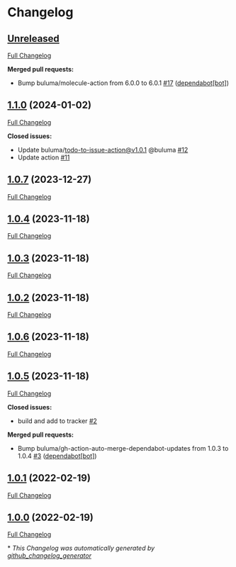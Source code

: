 # Changelog

## [Unreleased](https://github.com/buluma/ansible-role-libvirt/tree/HEAD)

[Full Changelog](https://github.com/buluma/ansible-role-libvirt/compare/1.1.0...HEAD)

**Merged pull requests:**

- Bump buluma/molecule-action from 6.0.0 to 6.0.1 [\#17](https://github.com/buluma/ansible-role-libvirt/pull/17) ([dependabot[bot]](https://github.com/apps/dependabot))

## [1.1.0](https://github.com/buluma/ansible-role-libvirt/tree/1.1.0) (2024-01-02)

[Full Changelog](https://github.com/buluma/ansible-role-libvirt/compare/1.0.7...1.1.0)

**Closed issues:**

- Update buluma/todo-to-issue-action@v1.0.1 @buluma [\#12](https://github.com/buluma/ansible-role-libvirt/issues/12)
- Update action [\#11](https://github.com/buluma/ansible-role-libvirt/issues/11)

## [1.0.7](https://github.com/buluma/ansible-role-libvirt/tree/1.0.7) (2023-12-27)

[Full Changelog](https://github.com/buluma/ansible-role-libvirt/compare/1.0.4...1.0.7)

## [1.0.4](https://github.com/buluma/ansible-role-libvirt/tree/1.0.4) (2023-11-18)

[Full Changelog](https://github.com/buluma/ansible-role-libvirt/compare/1.0.3...1.0.4)

## [1.0.3](https://github.com/buluma/ansible-role-libvirt/tree/1.0.3) (2023-11-18)

[Full Changelog](https://github.com/buluma/ansible-role-libvirt/compare/1.0.2...1.0.3)

## [1.0.2](https://github.com/buluma/ansible-role-libvirt/tree/1.0.2) (2023-11-18)

[Full Changelog](https://github.com/buluma/ansible-role-libvirt/compare/1.0.6...1.0.2)

## [1.0.6](https://github.com/buluma/ansible-role-libvirt/tree/1.0.6) (2023-11-18)

[Full Changelog](https://github.com/buluma/ansible-role-libvirt/compare/1.0.5...1.0.6)

## [1.0.5](https://github.com/buluma/ansible-role-libvirt/tree/1.0.5) (2023-11-18)

[Full Changelog](https://github.com/buluma/ansible-role-libvirt/compare/1.0.1...1.0.5)

**Closed issues:**

- build and add to tracker [\#2](https://github.com/buluma/ansible-role-libvirt/issues/2)

**Merged pull requests:**

- Bump buluma/gh-action-auto-merge-dependabot-updates from 1.0.3 to 1.0.4 [\#3](https://github.com/buluma/ansible-role-libvirt/pull/3) ([dependabot[bot]](https://github.com/apps/dependabot))

## [1.0.1](https://github.com/buluma/ansible-role-libvirt/tree/1.0.1) (2022-02-19)

[Full Changelog](https://github.com/buluma/ansible-role-libvirt/compare/1.0.0...1.0.1)

## [1.0.0](https://github.com/buluma/ansible-role-libvirt/tree/1.0.0) (2022-02-19)

[Full Changelog](https://github.com/buluma/ansible-role-libvirt/compare/3a1c735d2eed03a24c91b4adda4201e7cca558f3...1.0.0)



\* *This Changelog was automatically generated by [github_changelog_generator](https://github.com/github-changelog-generator/github-changelog-generator)*
